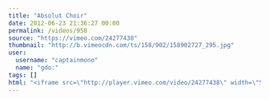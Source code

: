 ```yaml
---
title: "Absolut Choir"
date: 2012-06-23 21:36:27 00:00
permalink: /videos/958
source: "https://vimeo.com/24277438"
thumbnail: "http://b.vimeocdn.com/ts/158/902/158902727_295.jpg"
user:
  username: "captainmono"
  name: "gdo:"
tags: []
html: "<iframe src=\"http://player.vimeo.com/video/24277438\" width=\"584\" height=\"440\" frameborder=\"0\" webkitAllowFullScreen mozallowfullscreen allowFullScreen></iframe>"
---
```


